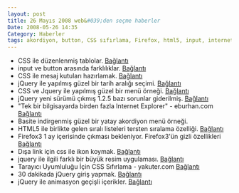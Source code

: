 ```yaml
---
layout: post
title: 26 Mayıs 2008 web&#039;den seçme haberler
Date: 2008-05-26 14:35
Category: Haberler
tags: akordiyon, button, CSS sıfırlama, Firefox, html5, input, internet explorer, jquery, mesaj kutuları, tablo
---
```


-   CSS ile düzenlenmiş tablolar. [Bağlantı][]
-   input ve button arasında farklılıklar. [Bağlantı][1]
-   CSS ile mesaj kutuları hazırlamak. [Bağlantı][2]
-   jQuery ile yapılmış güzel bir tarih aralığı seçimi. [Bağlantı][3]
-   CSS ve Jquery ile yapılmış güzel bir menü örneği. [Bağlantı][4]
-   jQuery yeni sürümü çıkmış 1.2.5 bazı sorunlar giderilmiş.
    [Bağlantı][5]
-   "Tek bir bilgisayarda birden fazla Internet Explorer" - eburhan.com
    [Bağlantı][6]
-   Basite indirgenmiş güzel bir yatay akordiyon menü örneği.
-   HTML5 ile birlikte gelen sıralı listeleri tersten sıralama özelliği.
    [Bağlantı][8]
-   Firefox3 1 ay içerisinde çıkması bekleniyor. Firefox3'ün gizli
    özellikleri [Bağlantı][9]
-   Dışa link için css ile ikon koymak. [Bağlantı][10]
-   jquery ile ilgili farklı bir büyük resim uygulaması. [Bağlantı][11]
-   Tarayıcı Uyumluluğu İçin CSS Sıfırlama - yakuter.com [Bağlantı][12]
-   30 dakikada jQuery giriş yapmak. [Bağlantı][13]
-   jQuery ile animasyon geçişli içerikler. [Bağlantı][14]


  [Bağlantı]: http://cssconcept.com/css-tables/professional-solutions-for-css-tables
    "css ile tablo düzenleme"
  [1]: http://trevordavis.net/blog/tutorial/input-vs-button/
    "input ve buton"
  [2]: http://www.jankoatwarpspeed.com/post/2008/05/22/CSS-Message-Boxes-for-different-message-types.aspx
    "css ile mesaj kutuları"
  [3]: http://www.filamentgroup.com/examples/datepicker/
    "jQuery seçim aracı"
  [4]: http://nettuts.com/javascript-ajax/create-a-cool-animated-navigation-with-css-and-jquery/
    "jquery css"
  [5]: http://docs.jquery.com/Release:jQuery_1.2.5 "jquery 1.2.5"
  [6]: http://www.eburhan.com/tek-bir-bilgisayarda-birden-fazla-internet-explorer/
    "ie kur"
  [8]: http://css.dzone.com/news/html-5-reverse-ordered-lists
    "tersten sırala"
  [9]: http://www.sitepoint.com/blogs/2008/05/23/two-hidden-features-new-in-firefox-3/
    "Firefox3"
  [10]: http://www.maxdesign.com.au/presentation/external/ "dışa bağlan"
  [11]: http://www.dfc-e.com/metiers/multimedia/opensource/jquery-fancyzoom/
    "jquery büyük resim"
  [12]: http://www.yakuter.com/tarayici-uyumlulugu-icin-css-sifirlama/
    "tarayıcı uyumu"
  [13]: http://cotradeco.com/posts/629-learn-jquery-in-30-minutes
    "jquery"
  [14]: http://nettuts.com/javascript-ajax/how-to-load-in-and-animate-content-with-jquery/
    "jquery"
